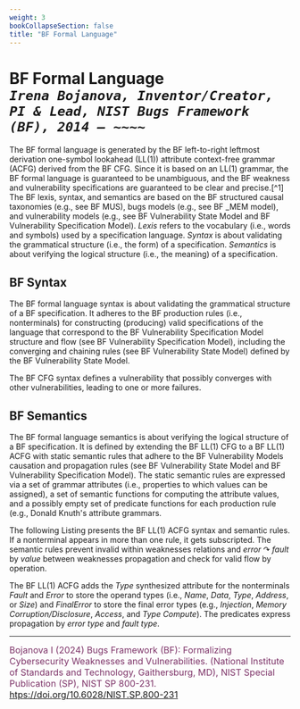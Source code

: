 ```yaml
---
weight: 3
bookCollapseSection: false
title: "BF Formal Language"
---
```


<!-- Google tag (gtag.js) -->
<script async src="https://www.googletagmanager.com/gtag/js?id=G-PJ364XPP9F"></script>
<script>
  window.dataLayer = window.dataLayer || [];
  function gtag(){dataLayer.push(arguments);}
  gtag('js', new Date());

  gtag('config', 'G-PJ364XPP9F');
</script>
# BF Formal Language <br/>_`Irena Bojanova, Inventor/Creator, PI & Lead, NIST Bugs Framework (BF), 2014 – ~~~~`_

The BF formal language is generated by the BF left-to-right leftmost derivation one-symbol lookahead (LL(1)) attribute context-free grammar (ACFG) derived from the BF CFG. Since it is based on an LL(1) grammar, the BF formal language is guaranteed to be unambiguous, and the BF weakness and vulnerability specifications are guaranteed to be clear and precise.[^1] The BF lexis, syntax, and semantics are based on the BF structured causal taxonomies (e.g., see BF MUS), bugs models (e.g., see BF _MEM model), and vulnerability models (e.g., see BF Vulnerability State Model and BF Vulnerability Specification Model). *Lexis* refers to the vocabulary (i.e., words and symbols) used by a specification language. *Syntax* is about validating the grammatical structure (i.e., the form) of a specification. *Semantics* is about verifying the logical structure (i.e., the meaning) of a specification.

## BF Syntax

The BF formal language syntax is about validating the grammatical structure of a BF specification. It adheres to the BF production rules (i.e., nonterminals) for constructing (producing) valid specifications of the language that correspond to the BF Vulnerability Specification Model structure and flow (see BF Vulnerability Specification Model), including the converging and chaining rules (see BF Vulnerability State Model) defined by the BF Vulnerability State Model.

The BF CFG syntax defines a vulnerability that possibly converges with other vulnerabilities, leading to one or more failures.

## BF Semantics

The BF formal language semantics is about verifying the logical structure of a BF specification. It is defined by extending the BF LL(1) CFG to a BF LL(1) ACFG with static semantic rules that adhere to the BF Vulnerability Models causation and propagation rules (see BF Vulnerability State Model and BF Vulnerability Specification Model). The static semantic rules are expressed via a set of grammar attributes (i.e., properties to which values can be assigned), a set of semantic functions for computing the attribute values, and a possibly empty set of predicate functions for each production rule (e.g., Donald Knuth's attribute grammars.

The following Listing  presents the BF LL(1) ACFG syntax and semantic rules. If a nonterminal appears in more than one rule, it gets subscripted. The semantic rules prevent invalid within weaknesses relations and *error* $\curvearrowright$ *fault* by *value* between weaknesses propagation and check for valid flow by operation.

The BF LL(1) ACFG adds the *Type* synthesized attribute for the nonterminals *Fault* and *Error* to store the operand types (i.e., *Name*, *Data*, *Type*, *Address*, or *Size*) and *FinalError* to store the final error types (e.g., *Injection*, *Memory Corruption/Disclosure*, *Access*, and *Type Compute*). The predicates express propagation by *error type* and *fault type*.

_____________________________________

<l style="font-size: 16px; color: #7D3368"> Bojanova I (2024) Bugs Framework (BF): Formalizing Cybersecurity Weaknesses and Vulnerabilities. (National Institute of Standards and Technology, Gaithersburg, MD), NIST Special Publication (SP), NIST SP 800-231. [htps://doi.org/10.6028/NIST.SP.800-231](htps://doi.org/10.6028/NIST.SP.800-231)</l>  <br/>